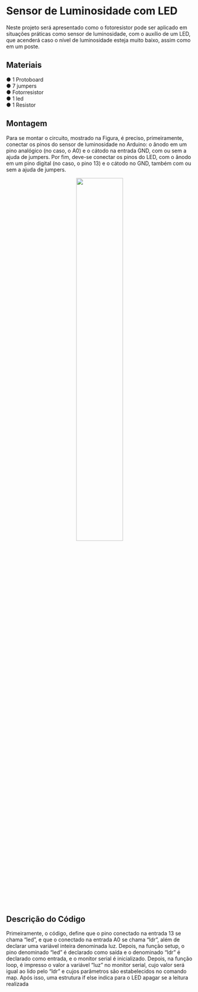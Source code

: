 # Sensor de Luminosidade com LED

Neste projeto será apresentado como o fotoresistor pode ser aplicado em situações práticas como sensor de luminosidade, com o auxílio de um LED, que acenderá caso o nível de luminosidade esteja muito baixo, assim como em um poste.
## Materiais

● 1 Protoboard</br>
● 7 jumpers</br>
● Fotorresistor</br>
● 1 led</br>
● 1 Resistor</br>

## Montagem
Para se montar o circuito, mostrado na Figura, é preciso, primeiramente, conectar os pinos do sensor de luminosidade no Arduino: o ânodo em um pino analógico (no caso, o A0) e o cátodo na entrada GND, com ou sem a ajuda de jumpers. Por fim, deve-se conectar os pinos do LED, com o ânodo em um pino digital (no caso, o pino 13) e o cátodo no GND, também com ou sem a ajuda de jumpers.
<div align="center">
<img src="https://user-images.githubusercontent.com/72284498/201550847-2994d541-9cc4-4941-a011-d45190773eef.png" width=50%>
</div>

## Descrição do Código

Primeiramente, o código, define que o pino conectado na entrada 13 se chama “led”, e que o conectado na entrada A0 se chama “ldr”, além de declarar uma variável inteira denominada luz. Depois, na função setup, o pino denominado “led” é declarado como saída e o denominado “ldr” é declarado como entrada, e o monitor serial é inicializado.
Depois, na função loop, é impresso o valor a variável “luz” no monitor serial, cujo valor será igual ao lido pelo “ldr” e cujos parâmetros são estabelecidos no comando map. Após isso, uma estrutura if else indica para o LED apagar se a leitura realizada 
